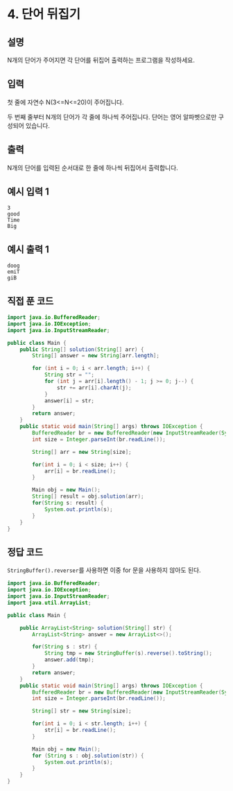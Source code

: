 # 4. 단어 뒤집기



## 설명

N개의 단어가 주어지면 각 단어를 뒤집어 출력하는 프로그램을 작성하세요.



## 입력

첫 줄에 자연수 N(3<=N<=20)이 주어집니다.

두 번째 줄부터 N개의 단어가 각 줄에 하나씩 주어집니다. 단어는 영어 알파벳으로만 구성되어 있습니다.



## 출력

N개의 단어를 입력된 순서대로 한 줄에 하나씩 뒤집어서 출력합니다.



## 예시 입력 1 

```
3
good
Time
Big
```



## 예시 출력 1

```
doog
emiT
giB
```



## 직접 푼 코드

```java
import java.io.BufferedReader;
import java.io.IOException;
import java.io.InputStreamReader;

public class Main {
    public String[] solution(String[] arr) {
        String[] answer = new String[arr.length];

        for (int i = 0; i < arr.length; i++) {
            String str = "";
            for (int j = arr[i].length() - 1; j >= 0; j--) {
                str += arr[i].charAt(j);
            }
            answer[i] = str;
        }
        return answer;
    }
    public static void main(String[] args) throws IOException {
        BufferedReader br = new BufferedReader(new InputStreamReader(System.in));
        int size = Integer.parseInt(br.readLine());

        String[] arr = new String[size];

        for(int i = 0; i < size; i++) {
            arr[i] = br.readLine();
        }

        Main obj = new Main();
        String[] result = obj.solution(arr);
        for(String s: result) {
            System.out.println(s);
        }
    }
}

```



## 정답 코드

`StringBuffer().reverser`를 사용하면 이중 for 문을 사용하지 않아도 된다.

```java
import java.io.BufferedReader;
import java.io.IOException;
import java.io.InputStreamReader;
import java.util.ArrayList;

public class Main {

    public ArrayList<String> solution(String[] str) {
        ArrayList<String> answer = new ArrayList<>();

        for(String s : str) {
            String tmp = new StringBuffer(s).reverse().toString();
            answer.add(tmp);
        }
        return answer;
    }
    public static void main(String[] args) throws IOException {
        BufferedReader br = new BufferedReader(new InputStreamReader(System.in));
        int size = Integer.parseInt(br.readLine());

        String[] str = new String[size];

        for(int i = 0; i < str.length; i++) {
            str[i] = br.readLine();
        }

        Main obj = new Main();
        for (String s : obj.solution(str)) {
            System.out.println(s);
        }
    }
}

```

